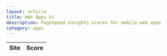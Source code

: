 ```yaml
---
layout: article
title: Web Apps kt
description: PageSpeed insights scores for mobile web apps
category: apps
---
```

|Site|Score|
|----|-----|
